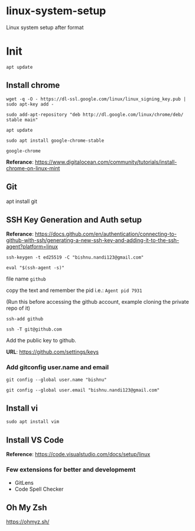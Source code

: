 # linux-system-setup
Linux system setup after format


# Init


`apt update`



## Install chrome

`wget -q -O - https://dl-ssl.google.com/linux/linux_signing_key.pub | sudo apt-key add -`

`sudo add-apt-repository "deb http://dl.google.com/linux/chrome/deb/ stable main"`

`apt update`

`sudo apt install google-chrome-stable`

`google-chrome`


**Referance**: https://www.digitalocean.com/community/tutorials/install-chrome-on-linux-mint


## Git

apt install git


## SSH Key Generation and Auth setup

**Referance**: https://docs.github.com/en/authentication/connecting-to-github-with-ssh/generating-a-new-ssh-key-and-adding-it-to-the-ssh-agent?platform=linux

`ssh-keygen -t ed25519 -C "bishnu.nandi123@gmail.com"`

`eval "$(ssh-agent -s)"`




file name `github`

copy the text and remember the pid i.e.: `Agent pid 7931`



(Run this before accessing the github account, example cloning the private repo of it)

`ssh-add github`

`ssh -T git@github.com`



Add the public key to github.


**URL**: https://github.com/settings/keys

### Add gitconfig user.name and email
`git config --global user.name "bishnu"`

`git config --global user.email "bishnu.nandi123@gmail.com"`





## Install vi

`sudo apt install vim`
 
 
 

## Install VS Code

**Reference**: https://code.visualstudio.com/docs/setup/linux

### Few extensions for better and developmemt
- GitLens
- Code Spell Checker


## Oh My Zsh
https://ohmyz.sh/
